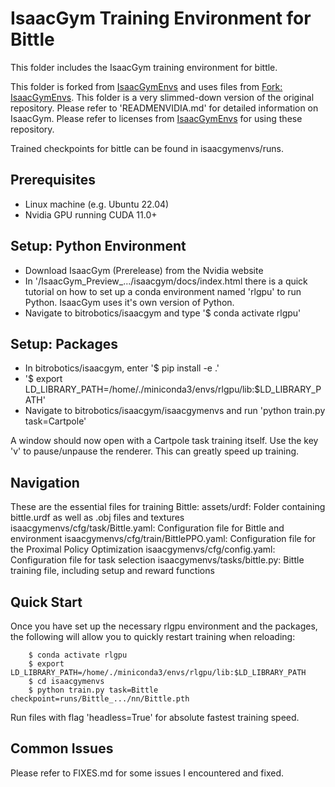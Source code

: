# IsaacGym Training Environment for Bittle
This folder includes the IsaacGym training environment for bittle. 

This folder is forked from [IsaacGymEnvs](https://github.com/NVIDIA-Omniverse/IsaacGymEnvs) and uses files from [Fork: IsaacGymEnvs](https://github.com/AIWintermuteAI/IsaacGymEnvs/tree/main). This folder is a very slimmed-down version of the original repository. Please refer to 'READMENVIDIA.md' for detailed information on IsaacGym. Please refer to licenses from [IsaacGymEnvs](https://github.com/NVIDIA-Omniverse/IsaacGymEnvs) for using these repository. 

Trained checkpoints for bittle can be found in isaacgymenvs/runs. 

## Prerequisites
- Linux machine (e.g. Ubuntu 22.04)
- Nvidia GPU running CUDA 11.0+

## Setup: Python Environment
- Download IsaacGym (Prerelease) from the Nvidia website
- In '/IsaacGym_Preview_.../isaacgym/docs/index.html there is a quick tutorial on how to set up a conda environment named 'rlgpu' to run Python. IsaacGym uses it's own version of Python. 
- Navigate to bitrobotics/isaacgym and type '$ conda activate rlgpu'

## Setup: Packages
- In bitrobotics/isaacgym, enter '$ pip install -e .'
- '$ export LD_LIBRARY_PATH=/home/./miniconda3/envs/rlgpu/lib:$LD_LIBRARY_PATH'
- Navigate to bitrobotics/isaacgym/isaacgymenvs and run 'python train.py task=Cartpole'

A window should now open with a Cartpole task training itself. Use the key 'v' to pause/unpause the renderer. This can greatly speed up training. 

## Navigation
These are the essential files for training Bittle: 
    assets/urdf:                            Folder containing bittle.urdf as well as .obj files and textures
    isaacgymenvs/cfg/task/Bittle.yaml:      Configuration file for Bittle and environment
    isaacgymenvs/cfg/train/BittlePPO.yaml:  Configuration file for the Proximal Policy Optimization
    isaacgymenvs/cfg/config.yaml:           Configuration file for task selection
    isaacgymenvs/tasks/bittle.py:           Bittle training file, including setup and reward functions

## Quick Start
Once you have set up the necessary rlgpu environment and the packages, the following will allow you to quickly restart training when reloading: 
```
    $ conda activate rlgpu
    $ export LD_LIBRARY_PATH=/home/./miniconda3/envs/rlgpu/lib:$LD_LIBRARY_PATH
    $ cd isaacgymenvs
    $ python train.py task=Bittle checkpoint=runs/Bittle_.../nn/Bittle.pth
``` 
Run files with flag 'headless=True' for absolute fastest training speed. 

## Common Issues
Please refer to FIXES.md for some issues I encountered and fixed. 